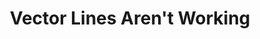 ---
title: 'Vector Lines Aren''t Working'
redirect_to:
  - 'https://discuss.pencil2d.org/t/vector-lines-arent-working/758'
---